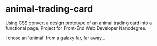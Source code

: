 # animal-trading-card
Using CSS convert a design prototype of an animal trading card into a functional page.
Project for Front-End Web Developer Nanodegree. 

I chose an 'animal' from a galaxy far, far away...
